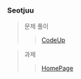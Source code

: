 ### Seotjuu

>문제 풀이
>> [CodeUp](https://github.com/tjrenffl8/CodeUp.git)

>과제
>> [HomePage](https://github.com/tjrenffl8/Seotjuu.github.io.git)
